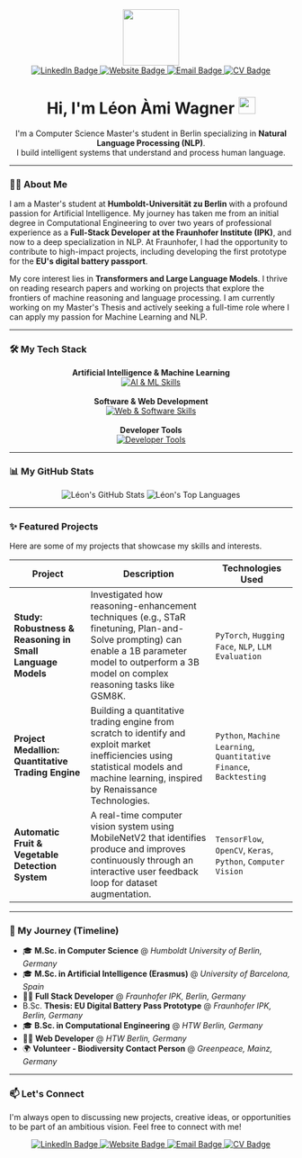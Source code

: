 <div id="header" align="center">
  <img src="https://media.giphy.com/media/M9gbBd9nbDrOTu1Mqx/giphy.gif" width="100"/>
</div>

<div id="badges" align="center">
  <a href="https://www.linkedin.com/in/leon-ami-wagner/" target="_blank">
    <img src="https://img.shields.io/badge/LinkedIn-0A66C2?style=for-the-badge&logo=linkedin&logoColor=white" alt="LinkedIn Badge"/>
  </a>
  <a href="https://www.leonamiwagner.com" target="_blank">
    <img src="https://img.shields.io/badge/Website-4682B4?style=for-the-badge&logo=google-chrome&logoColor=white" alt="Website Badge"/>
  </a>
  <a href="mailto:leon.ami.wagner@gmail.com">
    <img src="https://img.shields.io/badge/Email-D14836?style=for-the-badge&logo=gmail&logoColor=white" alt="Email Badge"/>
  </a>
  <a href="https://www.leonamiwagner.com/cv.pdf" target="_blank">
    <img src="https://img.shields.io/badge/Download-CV-1DB954?style=for-the-badge&logo=google-drive&logoColor=white" alt="CV Badge"/>
  </a>
</div>

<h1 align="center">
  Hi, I'm Léon Àmi Wagner
  <img src="https://media.giphy.com/media/hvRJCLFzcasrR4ia7z/giphy.gif" width="30px"/>
</h1>

<div align="center">
  I'm a Computer Science Master's student in Berlin specializing in <b>Natural Language Processing (NLP)</b>.
  <br>
  I build intelligent systems that understand and process human language.
</div>

---

### 👨‍💻 About Me

I am a Master's student at **Humboldt-Universität zu Berlin** with a profound passion for Artificial Intelligence. My journey has taken me from an initial degree in Computational Engineering to over two years of professional experience as a **Full-Stack Developer at the Fraunhofer Institute (IPK)**, and now to a deep specialization in NLP. At Fraunhofer, I had the opportunity to contribute to high-impact projects, including developing the first prototype for the **EU's digital battery passport**.

My core interest lies in **Transformers and Large Language Models**. I thrive on reading research papers and working on projects that explore the frontiers of machine reasoning and language processing. I am currently working on my Master's Thesis and actively seeking a full-time role where I can apply my passion for Machine Learning and NLP.

---

### 🛠️ My Tech Stack

<p align="center">
  <b>Artificial Intelligence & Machine Learning</b><br>
  <a href="https://skillicons.dev">
    <img src="https://skillicons.dev/icons?i=python,pytorch,tensorflow,huggingface,scikitlearn,opencv,keras,jupyter" alt="AI & ML Skills" />
  </a>
  <br><br>
  <b>Software & Web Development</b><br>
  <a href="https://skillicons.dev">
    <img src="https://skillicons.dev/icons?i=javascript,react,nodejs,express,mongodb,java,cplusplus,html,css" alt="Web & Software Skills" />
  </a>
  <br><br>
  <b>Developer Tools</b><br>
  <a href="https://skillicons.dev">
    <img src="https://skillicons.dev/icons?i=git,github,docker,vscode" alt="Developer Tools" />
  </a>
</p>

---

### 📊 My GitHub Stats

<p align="center">
  <img src="https://github-readme-stats.vercel.app/api?username=Leon-AW&show_icons=true&theme=tokyonight&include_all_commits=true&count_private=true" alt="Léon's GitHub Stats" />
  <img src="https://github-readme-stats.vercel.app/api/top-langs/?username=Leon-AW&layout=compact&theme=tokyonight" alt="Léon's Top Languages" />
</p>

---

### ✨ Featured Projects

Here are some of my projects that showcase my skills and interests.

| Project                                                               | Description                                                                                                                                                                                            | Technologies Used                                                                  |
| --------------------------------------------------------------------- | ------------------------------------------------------------------------------------------------------------------------------------------------------------------------------------------------------- | ----------------------------------------------------------------------------- |
| **Study: Robustness & Reasoning in Small Language Models** | Investigated how reasoning-enhancement techniques (e.g., STaR finetuning, Plan-and-Solve prompting) can enable a 1B parameter model to outperform a 3B model on complex reasoning tasks like GSM8K. | `PyTorch`, `Hugging Face`, `NLP`, `LLM Evaluation`                              |
| **Project Medallion: Quantitative Trading Engine** | Building a quantitative trading engine from scratch to identify and exploit market inefficiencies using statistical models and machine learning, inspired by Renaissance Technologies.                 | `Python`, `Machine Learning`, `Quantitative Finance`, `Backtesting`             |
| **Automatic Fruit & Vegetable Detection System** | A real-time computer vision system using MobileNetV2 that identifies produce and improves continuously through an interactive user feedback loop for dataset augmentation.                          | `TensorFlow`, `OpenCV`, `Keras`, `Python`, `Computer Vision`                    |

---

### 🚀 My Journey (Timeline)

-   🎓 **M.Sc. in Computer Science** @ *Humboldt University of Berlin, Germany*
-   🎓 **M.Sc. in Artificial Intelligence (Erasmus)** @ *University of Barcelona, Spain*
-   👨‍💻 **Full Stack Developer** @ *Fraunhofer IPK, Berlin, Germany*
-   B.Sc. **Thesis: EU Digital Battery Pass Prototype** @ *Fraunhofer IPK, Berlin, Germany*
-   🎓 **B.Sc. in Computational Engineering** @ *HTW Berlin, Germany*
-   👨‍💻 **Web Developer** @ *HTW Berlin, Germany*
-   🌍 **Volunteer - Biodiversity Contact Person** @ *Greenpeace, Mainz, Germany*

---

### 📫 Let's Connect

I'm always open to discussing new projects, creative ideas, or opportunities to be part of an ambitious vision. Feel free to connect with me!

<div id="badges" align="center">
  <a href="https://www.linkedin.com/in/leon-ami-wagner/" target="_blank">
    <img src="https://img.shields.io/badge/LinkedIn-0A66C2?style=for-the-badge&logo=linkedin&logoColor=white" alt="LinkedIn Badge"/>
  </a>
  <a href="https://www.leonamiwagner.com" target="_blank">
    <img src="https://img.shields.io/badge/Website-4682B4?style=for-the-badge&logo=google-chrome&logoColor=white" alt="Website Badge"/>
  </a>
  <a href="mailto:leon.ami.wagner@gmail.com">
    <img src="https://img.shields.io/badge/Email-D14836?style=for-the-badge&logo=gmail&logoColor=white" alt="Email Badge"/>
  </a>
  <a href="https://www.leonamiwagner.com/cv.pdf" target="_blank">
    <img src="https://img.shields.io/badge/Download-CV-1DB954?style=for-the-badge&logo=google-drive&logoColor=white" alt="CV Badge"/>
  </a>
</div>
